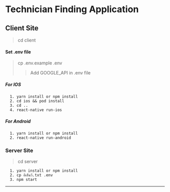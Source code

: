 # Technician Finding Application
## Client Site
> cd client
#### Set .env file
> cp .env.example .env
>> Add GOOGLE_API in .env file

##### For IOS
```
  1. yarn install or npm install
  2. cd ios && pod install
  3. cd ..
  4. react-native run-ios
```
##### For Android
```
  1. yarn install or npm install
  2. react-native run-android
```



### Server Site
> cd server
```
  1. yarn install or npm install 
  2. cp อีเอ็นวี.txt .env
  3. npm start
```
---

